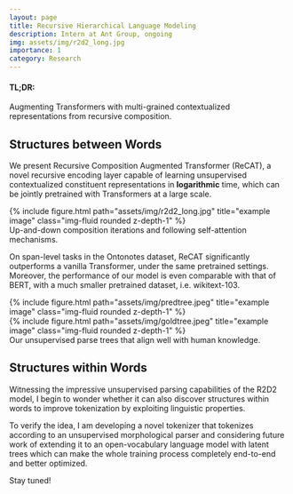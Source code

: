 ```yaml
---
layout: page
title: Recursive Hierarchical Language Modeling
description: Intern at Ant Group, ongoing
img: assets/img/r2d2_long.jpg
importance: 1
category: Research
---
```

#### TL;DR:
 Augmenting Transformers with multi-grained contextualized representations from recursive composition.

## Structures between Words
We present Recursive Composition Augmented Transformer (ReCAT), a novel recursive encoding layer capable of learning unsupervised contextualized constituent representations in **logarithmic** time, which can be jointly pretrained with Transformers at a large scale.

<div class="row justify-content-sm-center">
    <div class="col-sm-12 mt-3 mt-md-0">
        {% include figure.html path="assets/img/r2d2_long.jpg" title="example image" class="img-fluid rounded z-depth-1" %}
    </div>
</div>
<div class="caption">
    Up-and-down composition iterations and following self-attention mechanisms.
</div>

On span-level tasks in the Ontonotes dataset, ReCAT significantly outperforms a vanilla Transformer, under the same pretrained settings. Moreover, the performance of our model is even comparable with that of BERT, with a much smaller pretrained dataset, i.e. wikitext-103.

<div class="row justify-content-sm-center">
    <div class="col-sm-6 mt-3 mt-md-0">
        {% include figure.html path="assets/img/predtree.jpeg" title="example image" class="img-fluid rounded z-depth-1" %}
    </div>
    <div class="col-sm-6 mt-3 mt-md-0">
        {% include figure.html path="assets/img/goldtree.jpeg" title="example image" class="img-fluid rounded z-depth-1" %}
    </div>
</div>
<div class="caption">
    Our unsupervised parse trees that align well with human knowledge.
</div>

## Structures within Words

Witnessing the impressive unsupervised parsing capabilities of the R2D2 model, I begin to wonder whether it can also discover structures within words to improve tokenization by exploiting linguistic properties. 

To verify the idea, I am developing a novel tokenizer that tokenizes according to an unsupervised morphological parser and considering future work of extending it to an open-vocabulary language model with latent trees which can make the whole training process completely end-to-end and better optimized. 

Stay tuned!